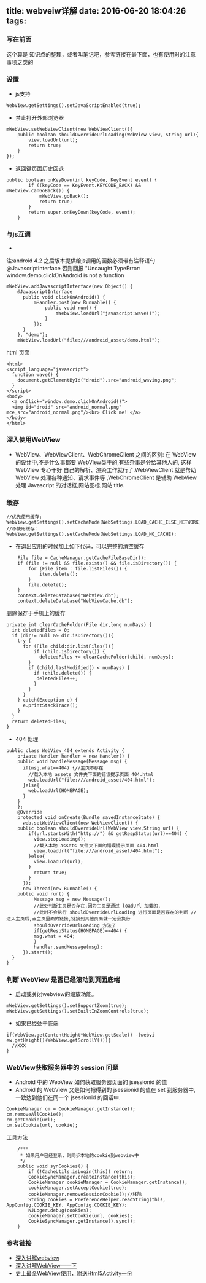 title: webveiw详解
date: 2016-06-20 18:04:26
tags:
---
### 写在前面
这个算是 知识点的整理，或者叫笔记吧，参考链接在最下面，也有使用时的注意事项之类的
### 设置
- js支持 
 ```
 WebView.getSettings().setJavaScriptEnabled(true);
 ```
- 禁止打开外部浏览器
```
mWebView.setWebViewClient(new WebViewClient(){
	public boolean shouldOverrideUrlLoading(WebView view, String url){ 
		view.loadUrl(url);
		return true;
	}
});
```
- 返回键页面历史回退
```
public boolean onKeyDown(int keyCode, KeyEvent event) {
        if ((keyCode == KeyEvent.KEYCODE_BACK) && mWebView.canGoBack()) {
            mWebView.goBack();
            return true;
        }
        return super.onKeyDown(keyCode, event);
    }
```
### 与js互调
- 
注:android 4.2 之后版本提供给js调用的函数必须带有注释语句@JavascriptInterface
否则回报 "Uncaught TypeError: window.demo.clickOnAndroid is not a function
```
mWebView.addJavascriptInterface(new Object() {
    @JavascriptInterface
	  public void clickOnAndroid() {
		  mHandler.post(new Runnable() {
			  public void run() { 
				  mWebView.loadUrl("javascript:wave()");
			  }
		  });
	  }
	}, "demo"); 
	mWebView.loadUrl("file:///android_asset/demo.html"); 
```
html 页面
```
<html>
<script language="javascript">
  function wave() {
    document.getElementById("droid").src="android_waving.png";
  }
</script>
<body>
  <a onClick="window.demo.clickOnAndroid()">
  <img id="droid" src="android_normal.png" mce_src="android_normal.png"/><br> Click me! </a>
</body>
</html>
```
### 深入使用WebView
- WebView、WebViewClient、WebChromeClient 之间的区别:
在 WebView 的设计中,不是什么事都要 WebView类干的,有些杂事是分给其他人的,
这样 WebView 专心干好 自己的解析、渲染工作就行了.WebViewClient 就是帮助 
WebView 处理各种通知、请求事件等 ,WebChromeClient 是辅助 WebView 
处理 Javascript 的对话框,网站图标,网站 title.
### 缓存
```
//优先使用缓存: 
WebView.getSettings().setCacheMode(WebSettings.LOAD_CACHE_ELSE_NETWORK); 
//不使用缓存: 
WebView.getSettings().setCacheMode(WebSettings.LOAD_NO_CACHE);
```

- 在退出应用的时候加上如下代码，可以完整的清空缓存
```
	File file = CacheManager.getCacheFileBaseDir();
	if (file != null && file.exists() && file.isDirectory()) {
		for (File item : file.listFiles()) {
			item.delete();
		}
		file.delete();
	}
	context.deleteDatabase("WebView.db"); 
	context.deleteDatabase("WebViewCache.db");
```
删除保存于手机上的缓存
```
private int clearCacheFolder(File dir,long numDays) { 
  int deletedFiles = 0;
  if (dir!= null && dir.isDirectory()){
    try {
      for (File child:dir.listFiles()){
	      if (child.isDirectory()) {
	        deletedFiles += clearCacheFolder(child, numDays);
        }
        if (child.lastModified() < numDays) {
          if (child.delete()) {
           deletedFiles++; 
          }
        }
      }
    } catch(Exception e) {
      e.printStackTrace(); 
    }
  }
  return deletedFiles; 
}
```
- 404 处理
```
public class WebView_404 extends Activity {	
	private Handler handler = new Handler() {
    public void handleMessage(Message msg) {
      if(msg.what==404) {//主页不存在
        //载入本地 assets 文件夹下面的错误提示页面 404.html 
        web.loadUrl("file:///android_asset/404.html");
      }else{
        web.loadUrl(HOMEPAGE);
      }
    }
	};
	@Override
	protected void onCreate(Bundle savedInstanceState) {
	  web.setWebViewClient(new WebViewClient() {
  	public boolean shouldOverrideUrl(WebView view,String url) { 
	    if(url.startsWith("http://") && getRespStatus(url)==404) {
	      view.stopLoading();
	      //载入本地 assets 文件夹下面的错误提示页面 404.html 
	      view.loadUrl("file:///android_asset/404.html");
	    }else{
	      view.loadUrl(url);
	    }
	      return true;
	    }
	  });
	  new Thread(new Runnable() {
    public void run() {
		  Message msg = new Message();
		  //此处判断主页是否存在,因为主页是通过 loadUrl 加载的,
		  //此时不会执行 shouldOverrideUrlLoading 进行页面是否存在的判断 //进入主页后,点主页里面的链接,链接到其他页面就一定会执行
		  shouldOverrideUrlLoading 方法了 
		  if(getRespStatus(HOMEPAGE)==404) {
	      msg.what = 404;
		  }
		  handler.sendMessage(msg);
	  }).start();
  }
}
```
### 判断 WebView 是否已经滚动到页面底端
- 启动或关闭webview的缩放功能。
```
mWebView.getSettings().setSupportZoom(true);
mWebView.getSettings().setBuiltInZoomControls(true);
```
- 如果已经处于底端
```
if(WebView.getContentHeight*WebView.getScale() -(webvi ew.getHeight()+WebView.getScrollY())){ 
  //XXX
}
```

### WebView获取服务器中的 session 问题

- Android 中的 WebView 如何获取服务器页面的 jsessionid 的值
- Android 的 WebView 又是如何把得到的 jsessionid 的值在 set 到服务器中,一致达到他们在同一个 jsessionid 的回话中.
```
CookieManager cm = CookieManager.getInstance(); 
cm.removeAllCookie();
cm.getCookie(url);
cm.setCookie(url, cookie);
```
工具方法
```
    /***
     * 如果用户已经登录，则同步本地的cookie到webview中
     */
    public void synCookies() {
        if (!CacheUtils.isLogin(this)) return;
        CookieSyncManager.createInstance(this);
        CookieManager cookieManager = CookieManager.getInstance();
        cookieManager.setAcceptCookie(true);
        cookieManager.removeSessionCookie();//移除
        String cookies = PreferenceHelper.readString(this, AppConfig.COOKIE_KEY, AppConfig.COOKIE_KEY);
        KJLoger.debug(cookies);
        cookieManager.setCookie(url, cookies);
        CookieSyncManager.getInstance().sync();
    }
```



### 参考链接
- [深入讲解webview](http://www.kymjs.com/code/2015/05/03/01)
- [深入讲解WebView——下](http://kymjs.com/code/2015/05/04/01/)
- [史上最全WebView使用，附送Html5Activity一份](http://www.jianshu.com/p/3fcf8ba18d7f)
